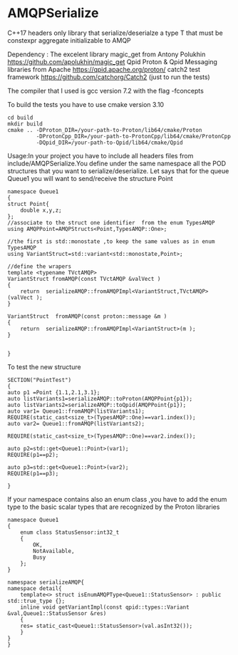 # AMQPSerialize
C++17 headers only library that serialize/deserialze a type T that must be constexpr aggregate initializable to AMQP  

Dependency : 
The excelent library magic_get from Antony Polukhin https://github.com/apolukhin/magic_get 
Qpid Proton & Qpid Messaging libraries from Apache  https://qpid.apache.org/proton/
catch2 test framework  https://github.com/catchorg/Catch2 (just to run the tests)

The compiler that I used is gcc version 7.2 with the flag -fconcepts

To build the tests you have to use cmake version 3.10

	cd build
	mkdir build
	cmake .. -DProton_DIR=/your-path-to-Proton/lib64/cmake/Proton 
        	 -DProtonCpp_DIR=/your-path-to-ProtonCpp/lib64/cmake/ProtonCpp 
	         -DQpid_DIR=/your-path-to-Qpid/lib64/cmake/Qpid

Usage:In your project you have to include all headers files from include/AMQPSerialize.You define under the same namespace all the POD structures that you want to serialize/deserialize.
Let says that for the queue Queue1 you will want to send/receive the structure Point

	namespace Queue1
	{
	struct Point{
	    double x,y,z;
	};
	//associate to the struct one identifier  from the enum TypesAMQP
	using AMQPPoint=AMQPStructs<Point,TypesAMQP::One>;

	//the first is std::monostate ,to keep the same values as in enum TypesAMQP
	using VariantStruct=std::variant<std::monostate,Point>;

	//define the wrapers 
	template <typename TVctAMQP>
	VariantStruct fromAMQP(const TVctAMQP &valVect )
	{
	    return  serializeAMQP::fromAMQPImpl<VariantStruct,TVctAMQP>(valVect );
	}

	VariantStruct  fromAMQP(const proton::message &m )
	{
	    return  serializeAMQP::fromAMQPImpl<VariantStruct>(m );
	}


	}


To test the new structure


    SECTION("PointTest")
    {
    auto p1 =Point {1.1,2.1,3.1};
    auto listVariants1=serializeAMQP::toProton(AMQPPoint{p1});
    auto listVariants2=serializeAMQP::toQpid(AMQPPoint{p1});
    auto var1= Queue1::fromAMQP(listVariants1);
    REQUIRE(static_cast<size_t>(TypesAMQP::One)==var1.index());
    auto var2= Queue1::fromAMQP(listVariants2);
    
    REQUIRE(static_cast<size_t>(TypesAMQP::One)==var2.index());

    auto p2=std::get<Queue1::Point>(var1);
    REQUIRE(p1==p2);

    auto p3=std::get<Queue1::Point>(var2);
    REQUIRE(p1==p3);

    }



If your namespace contains also an enum class ,you have to add the enum type to the basic scalar types that are recognized by the Proton libraries


	namespace Queue1
	{
		enum class StatusSensor:int32_t
		{
		    OK,
		    NotAvailable,
		    Busy
		};
	}

	namespace serializeAMQP{
	namespace detail{
	    template<> struct isEnumAMQPType<Queue1::StatusSensor> : public std::true_type {};
	    inline void getVariantImpl(const qpid::types::Variant &val,Queue1::StatusSensor &res)
	    {
		res= static_cast<Queue1::StatusSensor>(val.asInt32());
	    }
	}
	}






